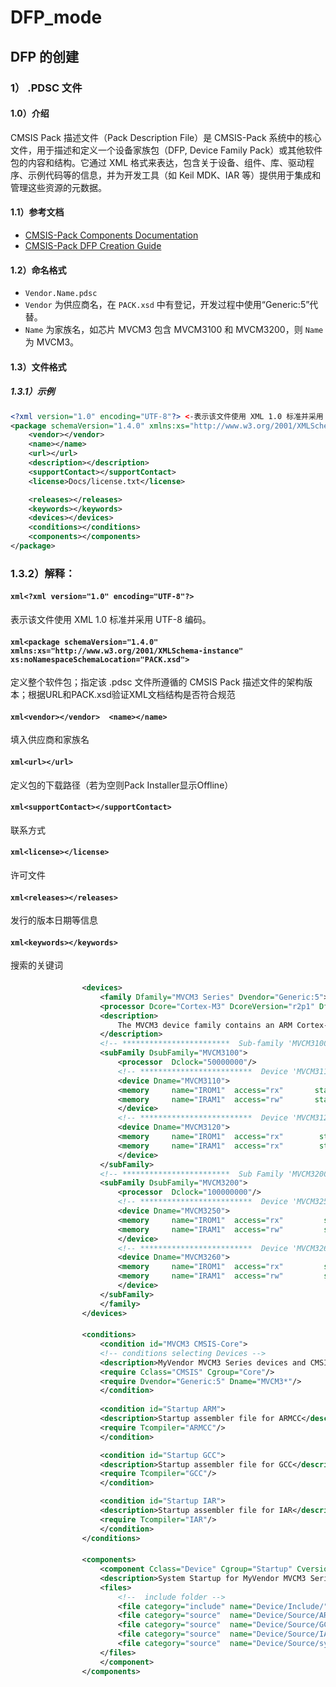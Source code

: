 # DFP_mode

## DFP 的创建

### 1） .PDSC 文件

#### 1.0）介绍

CMSIS Pack 描述文件（Pack Description File）是 CMSIS-Pack 系统中的核心文件，用于描述和定义一个设备家族包（DFP, Device Family Pack）或其他软件包的内容和结构。它通过 XML 格式来表达，包含关于设备、组件、库、驱动程序、示例代码等的信息，并为开发工具（如 Keil MDK、IAR 等）提供用于集成和管理这些资源的元数据。

#### 1.1）参考文档

- [CMSIS-Pack Components Documentation](https://www.keil.com/pack/doc/CMSIS_Dev/Pack/html/cp_SWComponents.html)
- [CMSIS-Pack DFP Creation Guide](https://www.keil.com/pack/doc/CMSIS_Dev/Pack/html/createPack_DFP.html#:~:text=A%20Software%20Pack%20that%20contains%20a%20%3Cdevices%3E%20element,device%20or%20a%20device%20family%20in%20more%20detail.)

#### 1.2）命名格式

- `Vendor.Name.pdsc`
- `Vendor` 为供应商名，在 `PACK.xsd` 中有登记，开发过程中使用“Generic:5”代替。
- `Name` 为家族名，如芯片 MVCM3 包含 MVCM3100 和 MVCM3200，则 `Name` 为 MVCM3。

#### 1.3）文件格式

##### 1.3.1）示例
```xml
<?xml version="1.0" encoding="UTF-8"?> <-表示该文件使用 XML 1.0 标准并采用 UTF-8 编码。->
<package schemaVersion="1.4.0" xmlns:xs="http://www.w3.org/2001/XMLSchema-instance" xs:noNamespaceSchemaLocation="PACK.xsd">
    <vendor></vendor>
    <name></name>
    <url></url>
    <description></description>
    <supportContact></supportContact>
    <license>Docs/license.txt</license> 

    <releases></releases>
    <keywords></keywords>
    <devices></devices>
    <conditions></conditions>
    <components></components>
</package>
```
### 1.3.2）解释：

#### ```xml<?xml version="1.0" encoding="UTF-8"?>```
表示该文件使用 XML 1.0 标准并采用 UTF-8 编码。

#### ```xml<package schemaVersion="1.4.0" xmlns:xs="http://www.w3.org/2001/XMLSchema-instance" xs:noNamespaceSchemaLocation="PACK.xsd">```
定义整个软件包；指定该 .pdsc 文件所遵循的 CMSIS Pack 描述文件的架构版本；根据URL和PACK.xsd验证XML文档结构是否符合规范
                 
#### ```xml<vendor></vendor>  <name></name>```
填入供应商和家族名
            
#### ```xml<url></url>```
定义包的下载路径（若为空则Pack Installer显示Offline）

#### ```xml<supportContact></supportContact>```
联系方式

#### ```xml<license></license>```
许可文件

#### ```xml<releases></releases>```
发行的版本日期等信息

#### ```xml<keywords></keywords>```
搜索的关键词

#### <devices></devices>
```xml
                <devices>
                    <family Dfamily="MVCM3 Series" Dvendor="Generic:5">
                    <processor Dcore="Cortex-M3" DcoreVersion="r2p1" Dfpu="0" Dmpu="0" Dendian="Little-endian"/>
                    <description>
                        The MVCM3 device family contains an ARM Cortex-M3 processor, running up to 100 MHz with a versatile set of on-chip peripherals.
                    </description>
                    <!-- ************************  Sub-family 'MVCM3100'  **************************** -->
                    <subFamily DsubFamily="MVCM3100">
                        <processor  Dclock="50000000"/>
                        <!-- *************************  Device 'MVCM3110'  ***************************** -->
                        <device Dname="MVCM3110">
                        <memory     name="IROM1"  access="rx"       start="0x00000000"  size="0x4000"     startup="1"   default="1"/>
                        <memory     name="IRAM1"  access="rw"       start="0x20000000"  size="0x0800"     init   ="0"   default="1"/>
                        </device>
                        <!-- *************************  Device 'MVCM3120'  ***************************** -->
                        <device Dname="MVCM3120">
                        <memory     name="IROM1"  access="rx"        start="0x00000000"  size="0x8000"     startup="1"   default="1"/>
                        <memory     name="IRAM1"  access="rx"        start="0x20000000"  size="0x1000"     init   ="0"   default="1"/>
                        </device>
                    </subFamily>
                    <!-- ************************  Sub Family 'MVCM3200'  **************************** -->
                    <subFamily DsubFamily="MVCM3200">
                        <processor  Dclock="100000000"/>
                        <!-- *************************  Device 'MVCM3250'  ***************************** -->
                        <device Dname="MVCM3250">
                        <memory     name="IROM1"  access="rx"         start="0x00000000"  size="0x4000"     startup="1"   default="1"/>
                        <memory     name="IRAM1"  access="rw"         start="0x20000000"  size="0x0800"     init   ="0"   default="1"/>
                        </device>
                        <!-- *************************  Device 'MVCM3260'  ***************************** -->
                        <device Dname="MVCM3260">
                        <memory     name="IROM1"  access="rx"         start="0x00000000"  size="0x8000"     startup="1"   default="1"/>
                        <memory     name="IRAM1"  access="rw"         start="0x20000000"  size="0x1000"     init   ="0"   default="1"/>
                        </device>
                    </subFamily>
                    </family>
                </devices>
```
#### <conditions></conditions>
```xml
                <conditions>
                    <condition id="MVCM3 CMSIS-Core">
                    <!-- conditions selecting Devices -->
                    <description>MyVendor MVCM3 Series devices and CMSIS-Core (Cortex-M)</description>
                    <require Cclass="CMSIS" Cgroup="Core"/>
                    <require Dvendor="Generic:5" Dname="MVCM3*"/>
                    </condition>
                    
                    <condition id="Startup ARM">
                    <description>Startup assembler file for ARMCC</description>
                    <require Tcompiler="ARMCC"/>
                    </condition>

                    <condition id="Startup GCC">
                    <description>Startup assembler file for GCC</description>
                    <require Tcompiler="GCC"/>
                    </condition>

                    <condition id="Startup IAR">
                    <description>Startup assembler file for IAR</description>
                    <require Tcompiler="IAR"/>
                    </condition>
                </conditions>
```                
#### <components></components>
```xml
                <components>
                    <component Cclass="Device" Cgroup="Startup" Cversion="0.0.1" condition="MVCM3 CMSIS-Core">
                    <description>System Startup for MyVendor MVCM3 Series</description>
                    <files>
                        <!--  include folder -->
                        <file category="include" name="Device/Include/"/>
                        <file category="source"  name="Device/Source/ARM/startup_MVCM3.s" attr="config" condition="Startup ARM" version="1.0.0"/>
                        <file category="source"  name="Device/Source/GCC/startup_MVCM3.s" attr="config" condition="Startup GCC" version="1.0.0"/>
                        <file category="source"  name="Device/Source/IAR/startup_MVCM3.s" attr="config" condition="Startup IAR" version="1.0.0"/>
                        <file category="source"  name="Device/Source/system_MVCM3.c"  attr="config" version="1.0.0"/>
                    </files>
                    </component>
                </components>
```
